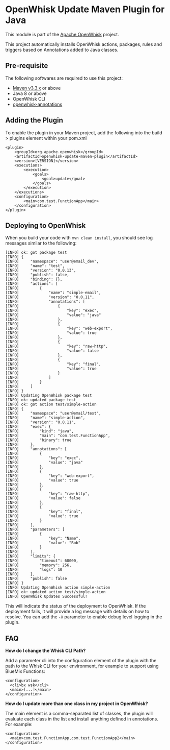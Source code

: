 # OpenWhisk Update Maven Plugin for Java

This module is part of the [Apache OpenWhisk](http://openwhisk.incubator.apache.org/) project.

This project automatically installs OpenWhisk actions, packages, rules and triggers based on Annotations added to Java classes.

## Pre-requisite

The following softwares are required to use this project:

* [Maven v3.3.x](https://maven.apache.org) or above
* Java 8 or above
* OpenWhisk CLI
* [openwhisk-annotations](../annotations/)

## Adding the Plugin

To enable the plugin in your Maven project, add the following into the build > plugins element within your pom.xml

```
<plugin>
    <groupId>org.apache.openwhisk</groupId>
    <artifactId>openwhisk-update-maven-plugin</artifactId>
    <version>[VERSION]</version>
    <executions>
        <execution>
            <goals>
                <goal>update</goal>
            </goals>
        </execution>
    </executions>
    <configuration>
        <main>com.test.FunctionApp</main>
    </configuration>
</plugin>
```

## Deploying to OpenWhisk

When you build your code with `mvn clean install`, you should see log messages similar to the following:

```
[INFO] ok: got package test
[INFO] {
[INFO]     "namespace": "user@email_dev",
[INFO]     "name": "test",
[INFO]     "version": "0.0.13",
[INFO]     "publish": false,
[INFO]     "binding": {},
[INFO]     "actions": [
[INFO]         {
[INFO]             "name": "simple-email",
[INFO]             "version": "0.0.11",
[INFO]             "annotations": [
[INFO]                 {
[INFO]                     "key": "exec",
[INFO]                     "value": "java"
[INFO]                 },
[INFO]                 {
[INFO]                     "key": "web-export",
[INFO]                     "value": true
[INFO]                 },
[INFO]                 {
[INFO]                     "key": "raw-http",
[INFO]                     "value": false
[INFO]                 },
[INFO]                 {
[INFO]                     "key": "final",
[INFO]                     "value": true
[INFO]                 }
[INFO]             ]
[INFO]         }
[INFO]     ]
[INFO] }
[INFO] Updating OpenWhisk package test
[INFO] ok: updated package test
[INFO] ok: got action test/simple-action
[INFO] {
[INFO]     "namespace": "user@email/test",
[INFO]     "name": "simple-action",
[INFO]     "version": "0.0.11",
[INFO]     "exec": {
[INFO]         "kind": "java",
[INFO]         "main": "com.test.FunctionApp",
[INFO]         "binary": true
[INFO]     },
[INFO]     "annotations": [
[INFO]         {
[INFO]             "key": "exec",
[INFO]             "value": "java"
[INFO]         },
[INFO]         {
[INFO]             "key": "web-export",
[INFO]             "value": true
[INFO]         },
[INFO]         {
[INFO]             "key": "raw-http",
[INFO]             "value": false
[INFO]         },
[INFO]         {
[INFO]             "key": "final",
[INFO]             "value": true
[INFO]         }
[INFO]     ],
[INFO]     "parameters": [
[INFO]         {
[INFO]             "key": "Name",
[INFO]             "value": "Bob"
[INFO]         }
[INFO]     ],
[INFO]     "limits": {
[INFO]         "timeout": 60000,
[INFO]         "memory": 256,
[INFO]         "logs": 10
[INFO]     },
[INFO]     "publish": false
[INFO] }
[INFO] Updating OpenWhisk action simple-action
[INFO] ok: updated action test/simple-action
[INFO] OpenWhisk Updates Successful!
```

This will indicate the status of the deployment to OpenWhisk. If the deployment fails, it will provide a log message with details on how to resolve. You can add the `-X` parameter to enable debug level logging in the plugin.

## FAQ

**How do I change the Whisk CLI Path?**

Add a parameter cli into the configuration element of the plugin with the path to the Whisk CLI for your environment, for example to support using BlueMix Functions:

```
<configuration>
  <cli>bx wsk</cli>
  <main>[...]</main>
</configuration>
```

**How do I update more than one class in my project in OpenWhisk?**

The main element is a comma-separated list of classes, the plugin will evaluate each class in the list and install anything defined in annotations. For example:

```
<configuration>
  <main>com.test.FunctionApp,com.test.FunctionApp2</main>
</configuration>
```
